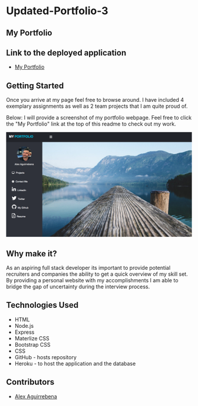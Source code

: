 # Updated-Portfolio-3

## My Portfolio

## Link to the deployed application
-   [My Portfolio](https://stark-mesa-29665.herokuapp.com/)
## Getting Started 
Once you arrive at my page feel free to browse around. 
I have included 4 exemplary assignments as well 
as 2 team projects that I am quite proud of.

Below: I will provide a screenshot of my portfolio webpage. Feel free to click the "My Portfolio" link at the top of this readme to check out my work.


![](public/assets/images/Portfoliopicforreadme1.png)


## Why make it?
As an aspiring full stack developer its important to provide potential recruiters and companies the ability to get a quick overview of my skill set. By providing a personal website with my accomplishments I am able to bridge the gap of uncertainty during the interview process.

## Technologies Used
- HTML
- Node.js
- Express
- Materlize CSS
- Bootstrap CSS
- CSS
- GitHub - hosts repository
- Heroku - to host the application and the database
## Contributors
- [Alex Aguirrebena](https://github.com/Anotherarod)

